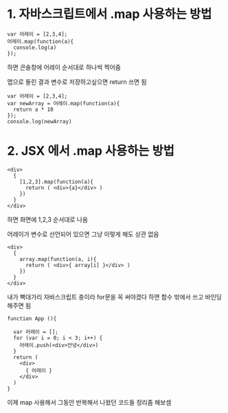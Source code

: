 # 1. 자바스크립트에서 .map 사용하는 방법
```
var 어레이 = [2,3,4];
어레이.map(function(a){
  console.log(a)
});
```
하면 콘솔창에 어레이 순서대로 하나씩 찍어줌

맵으로 돌린 결과 변수로 저장하고싶으면 return 쓰면 됨
```
var 어레이 = [2,3,4];
var newArray = 어레이.map(function(a){
  return a * 10
});
console.log(newArray)
```

# 2. JSX 에서 .map 사용하는 방법
```
<div>
  { 
    [1,2,3].map(function(a){
      return ( <div>{a}</div> )
    }) 
  }
</div>
```
하면 화면에 1,2,3 순서대로 나옴

어레이가 변수로 선언되어 있으면 그냥 이렇게 해도 상관 없음
```
<div>
  { 
    array.map(function(a, i){
      return ( <div>{ array[i] }</div> )
    }) 
  }
</div>
```

내가 빡대가리 자바스크립트 충이라 for문을 꼭 써야겠다 하면 함수 밖에서 쓰고 바인딩 해주면 됨
```
function App (){
  
  var 어레이 = [];
  for (var i = 0; i < 3; i++) {
    어레이.push(<div>안녕</div>)
  }
  return (
    <div>
      { 어레이 }
    </div>
  )
}
```

이제 map 사용해서 그동안 반복해서 나왔던 코드들 정리좀 해보셈
